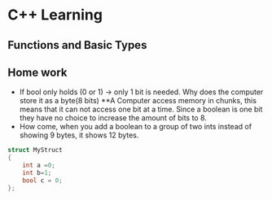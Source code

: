 # C++ Learning
## Functions and Basic Types

## Home work
* If bool only holds (0 or 1) -> only 1 bit is needed. Why does the computer store it as a byte(8 bits)
**A Computer access memory in chunks, this means that it can not access one bit at a time. Since a boolean is one bit they have no choice to increase the amount of bits to 8.
* How come, when you add a boolean to a group of two ints instead of showing 9 bytes, it shows 12 bytes.
```C++
struct MyStruct
{
    int a =0;
    int b=1;
    bool c = 0;
};
```
